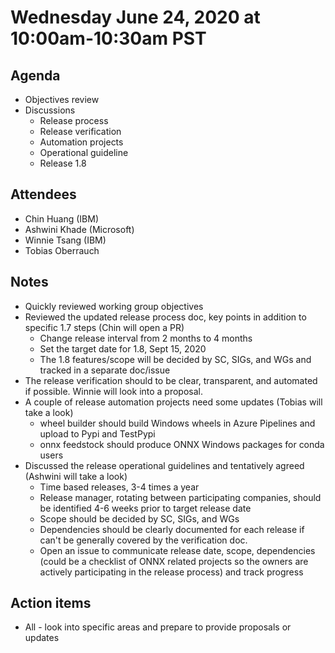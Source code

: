 <!--- SPDX-License-Identifier: Apache-2.0 -->

# Wednesday June 24, 2020 at 10:00am-10:30am PST

## Agenda
* Objectives review
* Discussions
    * Release process
    * Release verification
    * Automation projects
    * Operational guideline
    * Release 1.8

## Attendees
* Chin Huang (IBM)
* Ashwini Khade (Microsoft)
* Winnie Tsang (IBM)
* Tobias Oberrauch

## Notes
* Quickly reviewed working group objectives
* Reviewed the updated release process doc, key points in addition to specific 1.7 steps (Chin will open a PR)
  * Change release interval from 2 months to 4 months
  * Set the target date for 1.8, Sept 15, 2020
  * The 1.8 features/scope will be decided by SC, SIGs, and WGs and tracked in a separate doc/issue
* The release verification should to be clear, transparent, and automated if possible. Winnie will look into a proposal.
* A couple of release automation projects need some updates (Tobias will take a look)
  * wheel builder should build Windows wheels in Azure Pipelines and upload to Pypi and TestPypi
  * onnx feedstock should produce ONNX Windows packages for conda users
* Discussed the release operational guidelines and tentatively agreed (Ashwini will take a look)
  * Time based releases, 3-4 times a year
  * Release manager, rotating between participating companies, should be identified 4-6 weeks prior to target release date
  * Scope should be decided by SC, SIGs, and WGs
  * Dependencies should be clearly documented for each release if can't be generally covered by the verification doc.
  * Open an issue to communicate release date, scope, dependencies (could be a checklist of ONNX related projects so the owners are actively participating in the release process) and track progress

## Action items
* All - look into specific areas and prepare to provide proposals or updates
